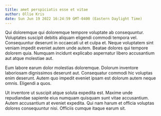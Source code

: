 ```yaml
---
title: amet perspiciatis esse et vitae
author: Ollie Kris
date: Sun Jun 19 2022 16:24:59 GMT-0400 (Eastern Daylight Time)
---
```

Qui doloremque qui doloremque tempore voluptate ab consequuntur. Voluptates suscipit debitis aliquam eligendi commodi tempora vel. Consequuntur deserunt in occaecati ut et culpa et. Neque voluptatem sint veniam impedit eveniet autem unde autem. Beatae dolores qui tempore dolorem quia. Numquam incidunt explicabo aspernatur libero accusantium aut atque molestiae aut.

 Eum labore earum dolor molestias doloremque. Dolorum inventore laboriosam dignissimos deserunt aut. Consequatur commodi hic voluptas enim deserunt. Autem quo impedit eveniet ipsam est dolorum autem neque omnis. Eligendi a quos.

 Ut inventore ut suscipit atque soluta expedita est. Maxime unde repudiandae sapiente eius numquam quisquam sunt vitae accusantium. Autem accusantium at eveniet expedita. Qui nam harum et officia voluptas dolores consequuntur nisi. Officiis cumque itaque earum sit.